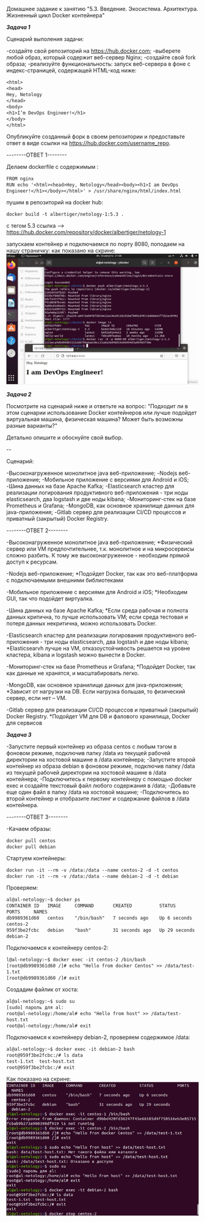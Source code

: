﻿Домашнее задание к занятию "5.3. Введение. Экосистема. Архитектура. Жизненный цикл Docker контейнера"

*****Задача 1*****

Сценарий выполения задачи:

-создайте свой репозиторий на https://hub.docker.com;
-выберете любой образ, который содержит веб-сервер Nginx;
-создайте свой fork образа;
-реализуйте функциональность: запуск веб-сервера в фоне с индекс-страницей, содержащей HTML-код ниже:

```
<html>
<head>
Hey, Netology
</head>
<body>
<h1>I’m DevOps Engineer!</h1>
</body>
</html>
```

Опубликуйте созданный форк в своем репозитории и предоставьте ответ в виде ссылки на https://hub.docker.com/username_repo.

--------ОТВЕТ 1--------

Делаем dockerfile с содержимым : 
```
FROM nginx
RUN echo '<html><head>Hey, Netology</head><body><h1>I am DevOps Engineer!</h1></body></html>' > /usr/share/nginx/html/index.html
```

пушим в репозиторий на docker hub:
```
docker build -t albertiger/netology-1:5.3 .
```
с тегом 5.3
ссылка --> https://hub.docker.com/repository/docker/albertiger/netology-1

запускаем контейнер и подключаемся по порту 8080, поподаем на нашу страничку:
как показано на скрине: 
![](https://github.com/albertiger/devops-netology/blob/410d927069fc23d00d82737b262265daaa4733f9/5.3/1-1.JPG)

*****Задача 2*****

Посмотрите на сценарий ниже и ответьте на вопрос: "Подходит ли в этом сценарии использование Docker контейнеров или лучше подойдет виртуальная машина, физическая машина? Может быть возможны разные варианты?"

Детально опишите и обоснуйте свой выбор.

--

Сценарий:

-Высоконагруженное монолитное java веб-приложение;
-Nodejs веб-приложение;
-Мобильное приложение c версиями для Android и iOS;
-Шина данных на базе Apache Kafka;
-Elasticsearch кластер для реализации логирования продуктивного веб-приложения - три ноды elasticsearch, два logstash и две ноды kibana;
-Мониторинг-стек на базе Prometheus и Grafana;
-MongoDB, как основное хранилище данных для java-приложения;
-Gitlab сервер для реализации CI/CD процессов и приватный (закрытый) Docker Registry.

--------ОТВЕТ 2--------

-Высоконагруженное монолитное java веб-приложение;
 *Физический сервер или VM предпочтительнее, т.к. монолитное и на микросервисы сложно разбить. К тому же высоконагруженное - 
необходим прямой доступ к ресурсам.

-Nodejs веб-приложение;
 *Подойдет Docker, так как это веб-платформа с подключаемыми внешними библиотеками

-Мобильное приложение c версиями для Android и iOS;
 *Необходим GUI, так что подойдет виртуалка.

-Шина данных на базе Apache Kafka;
  *Если среда рабочая и полнота данных критична, то лучше использовать VM; если среда тестовая и потеря данных некритична,
можно использовать Docker.

-Elasticsearch кластер для реализации логирования продуктивного веб-приложения - три ноды elasticsearch, два logstash и две ноды kibana;
 *Elasticsearvh лучше на VM, отказоустойчивость решается на уровне кластера, kibana и logstash можно вынести в Docker.

-Мониторинг-стек на базе Prometheus и Grafana;
 *Подойдет Docker, так как данные не хранятся, и масштабировать легко.

-MongoDB, как основное хранилище данных для java-приложения;
 *Зависит от нагрузки на DB. Если нагрузка большая, то физический сервер, если нет – VM.

-Gitlab сервер для реализации CI/CD процессов и приватный (закрытый) Docker Registry.
 *Подойдет VM для DB и фалового хранилища, Docker для сервисов

*****Задача 3*****

-Запустите первый контейнер из образа centos c любым тэгом в фоновом режиме, подключив папку /data из текущей рабочей директории на хостовой машине в /data контейнера;
-Запустите второй контейнер из образа debian в фоновом режиме, подключив папку /data из текущей рабочей директории на хостовой машине в /data контейнера;
-Подключитесь к первому контейнеру с помощью docker exec и создайте текстовый файл любого содержания в /data;
-Добавьте еще один файл в папку /data на хостовой машине;
-Подключитесь во второй контейнер и отобразите листинг и содержание файлов в /data контейнера.

--------ОТВЕТ 3--------

-Качаем образы:
```
docker pull centos
docker pull debian
```

Стартуем контейнеры:
```
docker run -it --rm -v /data:/data --name centos-2 -d -t centos
docker run -it --rm -v /data:/data --name debian-2 -d -t debian
```

Проверяем:
```
al@al-netology:~$ docker ps
CONTAINER ID   IMAGE     COMMAND       CREATED          STATUS          PORTS     NAMES
db9989361d60   centos    "/bin/bash"   7 seconds ago    Up 6 seconds              centos-2
959f3be2fcbc   debian    "bash"        31 seconds ago   Up 29 seconds             debian-2
```

Подключаемся к контейнеру centos-2:
```
l@al-netology:~$ docker exec -it centos-2 /bin/bash 
[root@db9989361d60 /]# echo "Hello from docker Centos" >> /data/test-1.txt
[root@db9989361d60 /]# exit
```

Создадим файлик от хоста:
```
al@al-netology:~$ sudo su
[sudo] пароль для al: 
root@al-netology:/home/al# echo "Hello from host" >> /data/test-host.txt
root@al-netology:/home/al# exit
```

Подключаемся к контейнеру debian-2, проверяем содержимое /data:
```
al@al-netology:~$ docker exec -it debian-2 bash 
root@959f3be2fcbc:/# ls data
test-1.txt  test-host.txt
root@959f3be2fcbc:/# exit
```

Как показано на скрине:
![](https://github.com/albertiger/devops-netology/blob/410d927069fc23d00d82737b262265daaa4733f9/5.3/3-1.JPG)



